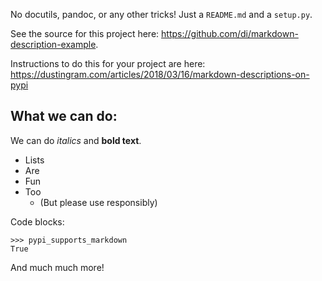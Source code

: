 ﻿No docutils, pandoc, or any other tricks! Just a `README.md` and a `setup.py`.

See the source for this project here:
<https://github.com/di/markdown-description-example>.

Instructions to do this for your project are here:
<https://dustingram.com/articles/2018/03/16/markdown-descriptions-on-pypi>

## What we can do:

We can do *italics* and **bold text**.

* Lists
* Are
* Fun
* Too
  * (But please use responsibly)

Code blocks:
```
>>> pypi_supports_markdown
True
```

And much much more!